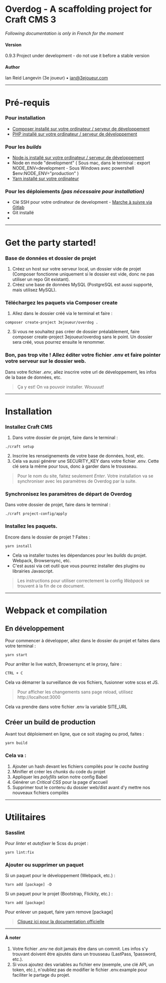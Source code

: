 
# Overdog - A scaffolding project for Craft CMS 3

_Following documentation is only in French for the moment_

#### Version
0.9.3
Project under development - do not use it before a stable version

#### Author
Ian Reid Langevin (3e joueur) • ian@3ejoueur.com

----

# Pré-requis

### Pour installation

- [Composer installé sur votre ordinateur / serveur de développement](https://getcomposer.org)
- [PHP installé sur votre ordinateur / serveur de développement]( https://www.php.net/manual/fr/install.php)


### Pour les _builds_

- [Node.js installé sur votre ordinateur / serveur de développement](https://nodejs.org/en/)
- Node en mode "development" ( Sous mac, dans le terminal : export NODE_ENV=development - Sous Windows avec powershell
$env:NODE_ENV="production" )
- [Yarn installé sur votre ordinateur](https://yarnpkg.com/lang/en/docs/install)


### Pour les déploiements _(pas nécessaire pour installation)_

- Clé SSH pour votre ordinateur de development - [Marche à suivre via Gitlab](https://docs.gitlab.com/ee/ssh/)
- Git installé
-
----

# Get the party started!

### Base de données et dossier de projet
1. Créez un host sur votre serveur local, un dossier vide de projet (Composer fonctionne uniquement si le dossier est vide, donc ne pas utiliser un repo Git existant).
2. Créez une base de données MySQL (PostgreSQL est aussi supporté, mais utilisez MySQL).

### Téléchargez les paquets via Composer create
1. Allez dans le dossier créé via le terminal et faire :
```
composer create-project 3ejoueur/overdog .
```

2. Si vous ne souhaitez pas créer de dossier préalablement, faire composer create-project 3ejoueur/overdog sans le point. Un dossier sera créé, vous pourrez ensuite le renommer.

### Bon, pas trop vite ! Allez éditer votre fichier .env et faire pointer votre serveur sur le dossier web.

Dans votre fichier _.env_, allez inscrire votre url de développement, les infos de la base de données, etc.

> Ça y est! On va pouvoir installer. Wouuuut!

----

# Installation

### Installez Craft CMS

1. Dans votre dossier de projet, faire dans le terminal :
```
./craft setup
```
2. Inscrire les renseignements de votre base de données, host, etc.
3. Cela va aussi générer une SECURITY_KEY dans votre fichier .env. Cette clé sera la même pour tous, donc à garder dans le trousseau.

> Pour le nom du site, faitez seulement _Enter_. Votre installation va se synchroniser avec les paramètres de Overdog par la suite.

### Synchronisez les paramètres de départ de Overdog

Dans votre dossier de projet, faire dans le terminal :

```
./craft project-config/apply
```

### Installez les paquets.

Encore dans le dossier de projet ? Faites :
```
yarn install
```

- Cela va installer toutes les dépendances pour les _builds_ du projet. Webpack, Browsersync, etc.
- C'est aussi via cet outil que vous pourrez installer des plugins ou librairies Javascript.

> Les instructions pour utiliser correctement la config _Webpack_ se trouvent à la fin de ce document.

----

# Webpack et compilation

## En développement

Pour commencer à développer, allez dans le dossier du projet et faites dans votre terminal :

```
yarn start
```

Pour arrêter le live watch, Browsersync et le proxy, faire :

```
CTRL + C
```


Cela va démarrer la surveillance de vos fichiers, fusionner votre scss et JS.

> Pour afficher les changements sans page reload, utilisez http://localhost:3000

Cela va prendre dans votre fichier .env la variable SITE_URL


## Créer un build de production

Avant tout déploiement en ligne, que ce soit staging ou prod, faites :

```
yarn build
```

### Cela va :
1. Ajouter un hash devant les fichiers compilés pour le _cache busting_
1. Minifier et créer les _chunks_ du code du projet
2. Appliquer les _polyfills_ selon notre config Babel
3. Générer un _Critical CSS_ pour la page d'accueil
4. Supprimer tout le contenu du dossier web/dist avant d'y mettre nos nouveaux fichiers compilés

---

# Utilitaires

### Sasslint

Pour _linter_ et _autofixer_ le Scss du projet :

```
yarn lint:fix
```


### Ajouter ou supprimer un paquet

Si un paquet pour le développement (Webpack, etc.) :

```
Yarn add [package] -D
```
Si un paquet pour le projet (Bootstrap, Flickity, etc.) :

```
Yarn add [package]
```

Pour enlever un paquet, faire yarn remove [package]

>[Cliquez ici pour la documentation officielle](https://yarnpkg.com/en/packages)

----

#### À noter

1. Votre fichier _.env_ ne doit jamais être dans un commit. Les infos s'y trouvant doivent être ajoutés dans un trousseau (LastPass, 1password, etc.).
2. Si vous ajoutez des variables au fichier env (exemple, une clé API, un token, etc.), n'oubliez pas de modifier le fichier .env.example pour faciliter le partage du projet.
